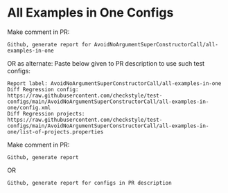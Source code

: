 # All Examples in One Configs
Make comment in PR:
```
Github, generate report for AvoidNoArgumentSuperConstructorCall/all-examples-in-one
```
OR as alternate:
Paste below given to PR description to use such test configs:
```
Report label: AvoidNoArgumentSuperConstructorCall/all-examples-in-one
Diff Regression config: https://raw.githubusercontent.com/checkstyle/test-configs/main/AvoidNoArgumentSuperConstructorCall/all-examples-in-one/config.xml
Diff Regression projects: https://raw.githubusercontent.com/checkstyle/test-configs/main/AvoidNoArgumentSuperConstructorCall/all-examples-in-one/list-of-projects.properties
```
Make comment in PR:
```
Github, generate report
```
OR
```
Github, generate report for configs in PR description
```
